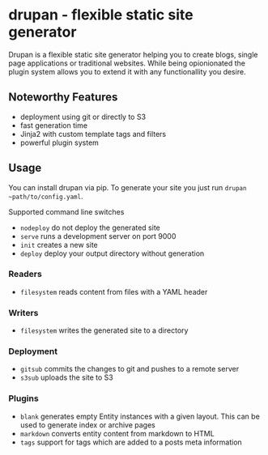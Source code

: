 # drupan - flexible static site generator
Drupan is a flexible static site generator helping you to create blogs, single
page applications or traditional websites. While being opionionated the plugin
system allows you to extend it with any functionallity you desire.

## Noteworthy Features
- deployment using git or directly to S3
- fast generation time
- Jinja2 with custom template tags and filters
- powerful plugin system

## Usage
You can install drupan via pip. To generate your site you just run
`drupan ~path/to/config.yaml`.

Supported command line switches

- `nodeploy` do not deploy the generated site
- `serve` runs a development server on port 9000
- `init` creates a new site
- `deploy` deploy your output directory without generation

### Readers

- `filesystem` reads content from files with a YAML header

### Writers

- `filesystem` writes the generated site to a directory

### Deployment

- `gitsub` commits the changes to git and pushes to a remote server
- `s3sub` uploads the site to S3

### Plugins

- `blank` generates empty Entity instances with a given layout. This can be
used to generate index or archive pages
- `markdown` converts entity content from markdown to HTML
- `tags` support for tags which are added to a posts meta information

